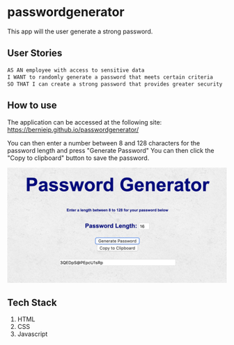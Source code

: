 # passwordgenerator

This app will the user generate a strong password.

## User Stories

```
AS AN employee with access to sensitive data
I WANT to randomly generate a password that meets certain criteria
SO THAT I can create a strong password that provides greater security
```
## How to use

The application can be accessed at the following site: https://bernieip.github.io/passwordgenerator/

You can then enter a number between 8 and 128 characters for the password length and press "Generate Password"
You can then click the "Copy to clipboard" button to save the password.

![Image description](./screenshot.png)

## Tech Stack

1. HTML
2. CSS
3. Javascript






